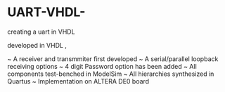 # UART-VHDL-
creating a uart in VHDL

developed in VHDL ,

~ A receiver and transmmiter first developed 
~ A serial/parallel loopback receiving options
~ 4 digit Password option has been added 
~ All components test-benched in ModelSim
~ All hierarchies synthesized in Quartus
~ Implementation on ALTERA DE0 board
